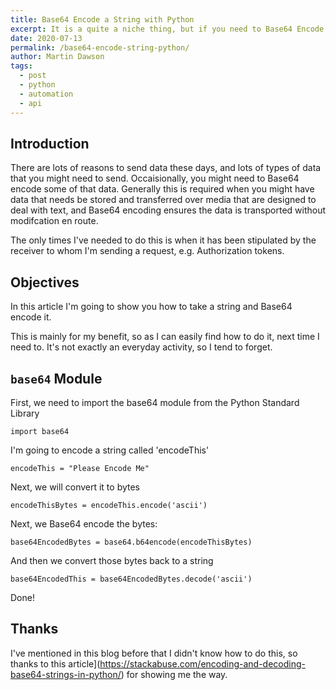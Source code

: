 ```yaml
---
title: Base64 Encode a String with Python
excerpt: It is a quite a niche thing, but if you need to Base64 Encode
date: 2020-07-13
permalink: /base64-encode-string-python/
author: Martin Dawson
tags:
  - post
  - python
  - automation
  - api
---
```


## Introduction

There are lots of reasons to send data these days, and lots of types of data that you might need to send. Occaisionally, you might need to Base64 encode some of that data. Generally this is required when you might have data that needs be stored and transferred over media that are designed to deal with text, and Base64 encoding ensures the data is transported without modifcation en route.

The only times I've needed to do this is when it has been stipulated by the receiver to whom I'm sending a request, e.g. Authorization tokens.

## Objectives

In this article I'm going to show you how to take a string and Base64 encode it.

This is mainly for my benefit, so as I can easily find how to do it, next time I need to. It's not exactly an everyday activity, so I tend to forget.

## `base64` Module

First, we need to import the base64 module from the Python Standard Library

	import base64


I'm going to encode a string called 'encodeThis'

	encodeThis = "Please Encode Me"
	
Next, we will convert it to bytes

	encodeThisBytes = encodeThis.encode('ascii')

Next, we Base64 encode the bytes:

	base64EncodedBytes = base64.b64encode(encodeThisBytes)

And then we convert those bytes back to a string

	base64EncodedThis = base64EncodedBytes.decode('ascii')

Done!

## Thanks

I've mentioned in this blog before that I didn't know how to do this, so thanks to this article](https://stackabuse.com/encoding-and-decoding-base64-strings-in-python/) for showing me the way.



